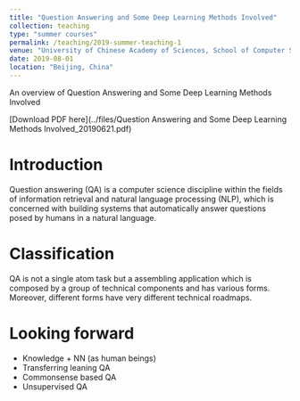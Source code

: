 ```yaml
---
title: "Question Answering and Some Deep Learning Methods Involved"
collection: teaching
type: "summer courses"
permalink: /teaching/2019-summer-teaching-1
venue: "University of Chinese Academy of Sciences, School of Computer Science and Technology"
date: 2019-08-01
location: "Beijing, China"
---
```


An overview of Question Answering and Some Deep Learning Methods Involved

[Download PDF here](../files/Question Answering and Some Deep Learning Methods Involved_20190621.pdf)

Introduction
======
Question answering (QA) is a computer science discipline within the fields of information retrieval and natural language processing (NLP), which is concerned with building systems that automatically answer questions posed by humans in a natural language.

Classification
======
QA is not a single atom task but a assembling application which is composed by a group of technical components and has various forms. Moreover, different forms have very different technical roadmaps. 

Looking forward
======
* Knowledge + NN (as human beings)
* Transferring leaning QA
* Commonsense based QA
* Unsupervised QA
